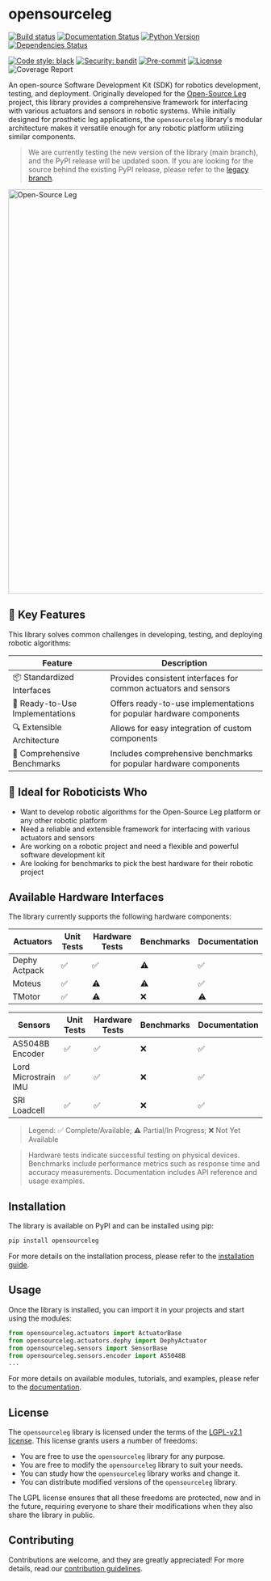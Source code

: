 # opensourceleg

[![Build status](https://github.com/neurobionics/opensourceleg/workflows/build/badge.svg)](https://github.com/neurobionics/opensourceleg/actions?query=workflow%3Abuild)
[![Documentation Status](https://github.com/neurobionics/opensourceleg/actions/workflows/pages/pages-build-deployment/badge.svg)](https://neurobionics.github.io/opensourceleg/)
[![Python Version](https://img.shields.io/pypi/pyversions/opensourceleg.svg)](https://pypi.org/project/opensourceleg/)
[![Dependencies Status](https://img.shields.io/badge/dependencies-up%20to%20date-brightgreen.svg)](https://github.com/neurobionics/opensourceleg/pulls?utf8=%E2%9C%93&q=is%3Apr%20author%3Aapp%2Fdependabot)

[![Code style: black](https://img.shields.io/badge/code%20style-black-000000.svg)](https://github.com/psf/black)
[![Security: bandit](https://img.shields.io/badge/security-bandit-green.svg)](https://github.com/PyCQA/bandit)
[![Pre-commit](https://img.shields.io/badge/pre--commit-enabled-brightgreen?logo=pre-commit&logoColor=white)](https://github.com/neurobionics/opensourceleg/blob/main/.pre-commit-config.yaml)
[![License](https://img.shields.io/github/license/neurobionics/opensourceleg)](https://github.com/neurobionics/opensourceleg/blob/main/LICENSE)
![Coverage Report](https://github.com/neurobionics/opensourceleg/blob/main/assets/images/coverage.svg)

An open-source Software Development Kit (SDK) for robotics development, testing, and deployment. Originally developed for the [Open-Source Leg](https://www.opensourceleg.org/) project, this library provides a comprehensive framework for interfacing with various actuators and sensors in robotic systems. While initially designed for prosthetic leg applications, the `opensourceleg` library's modular architecture makes it versatile enough for any robotic platform utilizing similar components.

> We are currently testing the new version of the library (main branch), and the PyPI release will be updated soon. If you are looking for the source behind the existing PyPI release, please refer to the [legacy branch](https://github.com/neurobionics/opensourceleg/tree/legacy).

<img src="https://github.com/neurobionics/opensourceleg/blob/66ad4289ef9ba8701fac9337778f87b657286484/assets/images/banner.gif?raw=true" width="800" title="Open-Source Leg">

## 🎯 Key Features

This library solves common challenges in developing, testing, and deploying robotic algorithms:

| Feature | Description |
|---------|-------------|
| 📦 Standardized Interfaces | Provides consistent interfaces for common actuators and sensors |
| 🔄 Ready-to-Use Implementations | Offers ready-to-use implementations for popular hardware components |
| 🔍 Extensible Architecture | Allows for easy integration of custom components |
| 🧪 Comprehensive Benchmarks | Includes comprehensive benchmarks for popular hardware components |

## 👥 Ideal for Roboticists Who

- Want to develop robotic algorithms for the Open-Source Leg platform or any other robotic platform
- Need a reliable and extensible framework for interfacing with various actuators and sensors
- Are working on a robotic project and need a flexible and powerful software development kit
- Are looking for benchmarks to pick the best hardware for their robotic project

## Available Hardware Interfaces

The library currently supports the following hardware components:

| Actuators | Unit Tests | Hardware Tests | Benchmarks | Documentation |
|-----------|------------|-------------------|------------|---------------|
| Dephy Actpack | ✅ | ✅ | ⚠️ | ✅ |
| Moteus | ✅ | ⚠️ | ⚠️ | ✅ |
| TMotor | ✅ | ⚠️ | ❌ | ⚠️ |

| Sensors | Unit Tests | Hardware Tests | Benchmarks | Documentation |
|---------|------------|-------------------|------------|---------------|
| AS5048B Encoder | ✅ | ✅ | ❌ | ✅ |
| Lord Microstrain IMU | ✅ | ✅ | ❌ | ✅ |
| SRI Loadcell | ✅ | ✅ | ❌ | ✅ |

> Legend: ✅ Complete/Available; ⚠️ Partial/In Progress; ❌ Not Yet Available

> Hardware tests indicate successful testing on physical devices. Benchmarks include performance metrics such as response time and accuracy measurements. Documentation includes API reference and usage examples.

## Installation

The library is available on PyPI and can be installed using pip:

```bash
pip install opensourceleg
```

For more details on the installation process, please refer to the [installation guide](https://neurobionics.github.io/opensourceleg/installation).


## Usage

Once the library is installed, you can import it in your projects and start using the modules:

```python
from opensourceleg.actuators import ActuatorBase
from opensourceleg.actuators.dephy import DephyActuator
from opensourceleg.sensors import SensorBase
from opensourceleg.sensors.encoder import AS5048B
...
```

For more details on available modules, tutorials, and examples, please refer to the [documentation](https://neurobionics.github.io/opensourceleg/tutorials/getting_started).


## License

The `opensourceleg` library is licensed under the terms of the [LGPL-v2.1 license](https://github.com/neurobionics/opensourceleg/raw/main/LICENSE). This license grants users a number of freedoms:

- You are free to use the `opensourceleg` library for any purpose.
- You are free to modify the `opensourceleg` library to suit your needs.
- You can study how the `opensourceleg` library works and change it.
- You can distribute modified versions of the `opensourceleg` library.

The LGPL license ensures that all these freedoms are protected, now and in the future, requiring everyone to share their modifications when they also share the library in public.

## Contributing

Contributions are welcome, and they are greatly appreciated! For more details, read our [contribution guidelines](https://github.com/neurobionics/opensourceleg/blob/main/CONTRIBUTING.md).